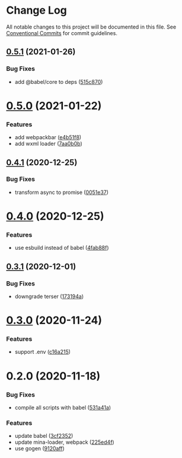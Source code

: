 # Change Log

All notable changes to this project will be documented in this file.
See [Conventional Commits](https://conventionalcommits.org) for commit guidelines.

## [0.5.1](https://github.com/ambar/new-mina/compare/mina-scripts@0.5.0...mina-scripts@0.5.1) (2021-01-26)


### Bug Fixes

* add @babel/core to deps ([515c870](https://github.com/ambar/new-mina/commit/515c870acd10cc93c287bc033d85150f8b3f6af7))





# [0.5.0](https://github.com/ambar/new-mina/compare/mina-scripts@0.4.1...mina-scripts@0.5.0) (2021-01-22)


### Features

* add webpackbar ([e4b51f8](https://github.com/ambar/new-mina/commit/e4b51f81aa36e0d80cab6d9921fcb88432ec724b))
* add wxml loader ([7aa0b0b](https://github.com/ambar/new-mina/commit/7aa0b0bc2081dd6f6a37af620c8f046f336fd13b))





## [0.4.1](https://github.com/ambar/new-mina/compare/mina-scripts@0.4.0...mina-scripts@0.4.1) (2020-12-25)


### Bug Fixes

* transform async to promise ([0051e37](https://github.com/ambar/new-mina/commit/0051e370d73c84425d10569db4cee7820b0af22d))





# [0.4.0](https://github.com/ambar/new-mina/compare/mina-scripts@0.3.1...mina-scripts@0.4.0) (2020-12-25)


### Features

* use esbuild instead of babel ([4fab88f](https://github.com/ambar/new-mina/commit/4fab88fba06581e59b2b88e2371442b05f1fccc0))





## [0.3.1](https://github.com/ambar/new-mina/compare/mina-scripts@0.3.0...mina-scripts@0.3.1) (2020-12-01)


### Bug Fixes

* downgrade terser ([173194a](https://github.com/ambar/new-mina/commit/173194a10394fe5a21c7ec9dd2344e34d640afc8))





# [0.3.0](https://github.com/ambar/new-mina/compare/mina-scripts@0.2.0...mina-scripts@0.3.0) (2020-11-24)


### Features

* support .env ([c16a215](https://github.com/ambar/new-mina/commit/c16a215b3019579283cc9cedd9f792b4d11b8731))





# 0.2.0 (2020-11-18)


### Bug Fixes

* compile all scripts with babel ([531a41a](https://github.com/ambar/new-mina/commit/531a41afd18625848a9df0b5c4b7ecbe25fe98ed))


### Features

* update babel ([3cf2352](https://github.com/ambar/new-mina/commit/3cf2352b237054a2c8845ee2fdccd24e10ed1769))
* update mina-loader, webpack ([225ed4f](https://github.com/ambar/new-mina/commit/225ed4f9ca0d27c5bd0e6596836048d1eb3a7f08))
* use gogen ([9120aff](https://github.com/ambar/new-mina/commit/9120aff01fd88c3e9d58c4b6390ea4bb823d135b))
